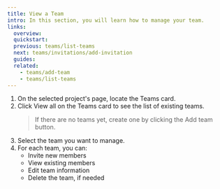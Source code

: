 ```yaml
---
title: View a Team
intro: In this section, you will learn how to manage your team.
links:
  overview:
  quickstart:
  previous: teams/list-teams
  next: teams/invitations/add-invitation
  guides:
  related:
    - teams/add-team
    - teams/list-teams
---
```


1. On the selected project's page, locate the Teams card.
2. Click View all on the Teams card to see the list of existing teams.
    > If there are no teams yet, create one by clicking the Add team button.
3. Select the team you want to manage.
4. For each team, you can:
   - Invite new members
   - View existing members
   - Edit team information
   - Delete the team, if needed
